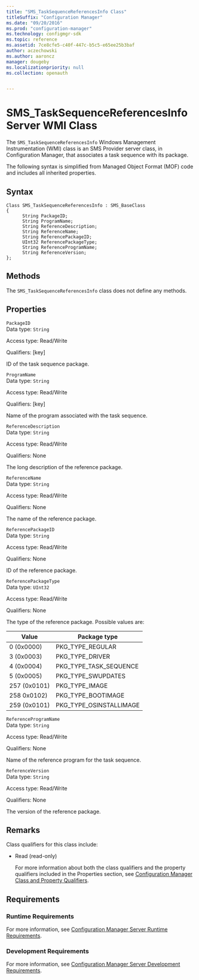 ```yaml
---
title: "SMS_TaskSequenceReferencesInfo Class"
titleSuffix: "Configuration Manager"
ms.date: "09/20/2016"
ms.prod: "configuration-manager"
ms.technology: configmgr-sdk
ms.topic: reference
ms.assetid: 7ce8cfe5-c40f-447c-b5c5-e65ee25b3baf
author: aczechowski
ms.author: aaroncz
manager: dougeby
ms.localizationpriority: null
ms.collection: openauth


---
```

# SMS_TaskSequenceReferencesInfo Server WMI Class
The `SMS_TaskSequenceReferencesInfo` Windows Management Instrumentation (WMI) class is an SMS Provider server class, in Configuration Manager, that associates a task sequence with its package.  

 The following syntax is simplified from Managed Object Format (MOF) code and includes all inherited properties.  

## Syntax  

```  
Class SMS_TaskSequenceReferencesInfo : SMS_BaseClass  
{  
      String PackageID;  
      String ProgramName;  
      String ReferenceDescription;  
      String ReferenceName;  
      String ReferencePackageID;  
      UInt32 ReferencePackageType;  
      String ReferenceProgramName;  
      String ReferenceVersion;  
};  
```  

## Methods  
 The `SMS_TaskSequenceReferencesInfo` class does not define any methods.  

## Properties  
 `PackageID`  
 Data type: `String`  

 Access type: Read/Write  

 Qualifiers: [key]  

 ID of the task sequence package.  

 `ProgramName`  
 Data type: `String`  

 Access type: Read/Write  

 Qualifiers: [key]  

 Name of the program associated with the task sequence.  

 `ReferenceDescription`  
 Data type: `String`  

 Access type: Read/Write  

 Qualifiers: None  

 The long description of the reference package.  

 `ReferenceName`  
 Data type: `String`  

 Access type: Read/Write  

 Qualifiers: None  

 The name of the reference package.  

 `ReferencePackageID`  
 Data type: `String`  

 Access type: Read/Write  

 Qualifiers: None  

 ID of the reference package.  

 `ReferencePackageType`  
 Data type: `UInt32`  

 Access type: Read/Write  

 Qualifiers: None  

 The type of the reference package. Possible values are:  

| Value | Package type |  
| ----- | ------------ |  
|0 (0x0000)|PKG_TYPE_REGULAR|  
|3 (0x0003)|PKG_TYPE_DRIVER|  
|4 (0x0004)|PKG_TYPE_TASK_SEQUENCE|  
|5 (0x0005)|PKG_TYPE_SWUPDATES|  
|257 (0x0101)|PKG_TYPE_IMAGE|  
|258 0x0102)|PKG_TYPE_BOOTIMAGE|  
|259 (0x0101)|PKG_TYPE_OSINSTALLIMAGE|  

 `ReferenceProgramName`  
 Data type: `String`  

 Access type: Read/Write  

 Qualifiers: None  

 Name of the reference program for the task sequence.  

 `ReferenceVersion`  
 Data type: `String`  

 Access type: Read/Write  

 Qualifiers: None  

 The version of the reference package.  

## Remarks  
 Class qualifiers for this class include:  

- Read (read-only)  

  For more information about both the class qualifiers and the property qualifiers included in the Properties section, see [Configuration Manager Class and Property Qualifiers](../../../develop/reference/misc/class-and-property-qualifiers.md).  

## Requirements  

### Runtime Requirements  
 For more information, see [Configuration Manager Server Runtime Requirements](../../../develop/core/reqs/server-runtime-requirements.md).  

### Development Requirements  
 For more information, see [Configuration Manager Server Development Requirements](../../../develop/core/reqs/server-development-requirements.md).  
